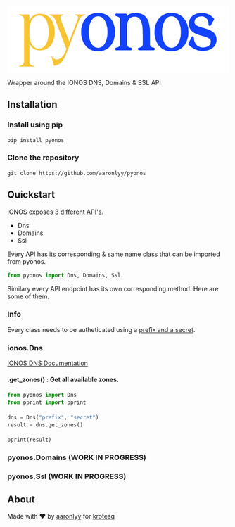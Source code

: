 <img align="center" src=".\media\logo.png" alt="banner">

<p style="margin-left: auto; margin-right: auto">Wrapper around the IONOS DNS, Domains & SSL API</p>

## Installation

### Install using pip

```
pip install pyonos
```

### Clone the repository

```
git clone https://github.com/aaronlyy/pyonos
```

## Quickstart

IONOS exposes [3 different API's](https://developer.hosting.ionos.de/docs).

- Dns
- Domains
- Ssl

Every API has its corresponding & same name class that can be imported from pyonos.

```py
from pyonos import Dns, Domains, Ssl
```

Similary every API endpoint has its own corresponding method. Here are some of them.

### Info

Every class needs to be autheticated using a [prefix and a secret](https://developer.hosting.ionos.de/keys).

### ionos.Dns

[IONOS DNS Documentation](https://developer.hosting.ionos.de/docs/dns)

#### .get_zones() : Get all available zones.

```py
from pyonos import Dns
from pprint import pprint

dns = Dns("prefix", "secret")
result = dns.get_zones()

pprint(result)

```

### pyonos.Domains (WORK IN PROGRESS)

### pyonos.Ssl (WORK IN PROGRESS)

## About

Made with ♥ by [aaronlyy](https://github.com/aaronlyy) for [krotesq](https://github.com/krotesq)
